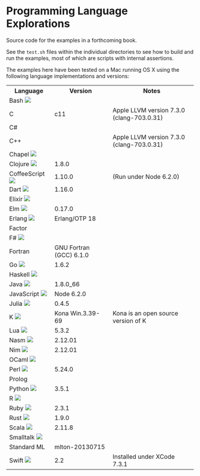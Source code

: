 # Programming Language Explorations

Source code for the examples in a forthcoming book.

See the `test.sh` files within the individual directories to see how to build and run the examples, most of which are scripts with internal assertions.

The examples here have been tested on a Mac running OS X using the following language implementations and versions:

<table>
<tr><th>Language<th>Version<th>Notes
<tr><td>Bash
    <img src="https://raw.githubusercontent.com/rtoal/polyglot/master/resources/bash-logo.png"><td><td>
<tr><td>C<td>c11<td>Apple LLVM version 7.3.0 (clang-703.0.31)
<tr><td>C#<td><td>
<tr><td>C++<td><td>Apple LLVM version 7.3.0 (clang-703.0.31)
<tr><td>Chapel
    <img src="https://raw.githubusercontent.com/rtoal/polyglot/master/resources/chapel-logo.png"><td><td>
<tr><td>Clojure
    <img src="https://raw.githubusercontent.com/rtoal/polyglot/master/resources/clojure-logo.png"><td>1.8.0<td>
<tr><td>CoffeeScript
    <img src="https://raw.githubusercontent.com/rtoal/polyglot/master/resources/coffeescript-logo.png"><td>1.10.0<td>(Run under Node 6.2.0)
<tr><td>Dart
    <img src="https://raw.githubusercontent.com/rtoal/polyglot/master/resources/dart-logo.png"><td>1.16.0<td>
<tr><td>Elixir
    <img src="https://raw.githubusercontent.com/rtoal/polyglot/master/resources/elixir-logo.png"><td><td>
<tr><td>Elm
    <img src="https://raw.githubusercontent.com/rtoal/polyglot/master/resources/elm-logo.png"><td>0.17.0<td>
<tr><td>Erlang
    <img src="https://raw.githubusercontent.com/rtoal/polyglot/master/resources/erlang-logo.png"><td>Erlang/OTP 18<td>
<tr><td>Factor<td><td>
<tr><td>F#
    <img src="https://raw.githubusercontent.com/rtoal/polyglot/master/resources/fsharp-logo.png"><td><td>
<tr><td>Fortran<td>GNU Fortran (GCC) 6.1.0<td>
<tr><td>Go
    <img src="https://raw.githubusercontent.com/rtoal/polyglot/master/resources/go-logo.png"><td>1.6.2<td>
<tr><td>Haskell
    <img src="https://raw.githubusercontent.com/rtoal/polyglot/master/resources/haskell-logo.png"><td><td>
<tr><td>Java
    <img src="https://raw.githubusercontent.com/rtoal/polyglot/master/resources/java-logo.png"><td>1.8.0_66<td>
<tr><td>JavaScript
    <img src="https://raw.githubusercontent.com/rtoal/polyglot/master/resources/javascript-logo.png"><td>Node 6.2.0<td>
<tr><td>Julia
    <img src="https://raw.githubusercontent.com/rtoal/polyglot/master/resources/julia-logo.png"><td>0.4.5<td>
<tr><td>K
    <img src="https://raw.githubusercontent.com/rtoal/polyglot/master/resources/k-logo.png"><td>Kona Win.3.39-69<td>Kona is an open source version of K
<tr><td>Lua
    <img src="https://raw.githubusercontent.com/rtoal/polyglot/master/resources/lua-logo.png"><td>5.3.2<td>
<tr><td>Nasm
    <img src="https://raw.githubusercontent.com/rtoal/polyglot/master/resources/nasm-logo.png"><td>2.12.01<td>
<tr><td>Nim
    <img src="https://raw.githubusercontent.com/rtoal/polyglot/master/resources/nim-logo.png"><td>2.12.01<td>
<tr><td>OCaml
    <img src="https://raw.githubusercontent.com/rtoal/polyglot/master/resources/ocaml-logo.png"><td><td>
<tr><td>Perl
    <img src="https://raw.githubusercontent.com/rtoal/polyglot/master/resources/perl-logo.png"><td>5.24.0<td>
<tr><td>Prolog<td><td>
<tr><td>Python
    <img src="https://raw.githubusercontent.com/rtoal/polyglot/master/resources/python-logo.png"><td>3.5.1<td>
<tr><td>R
    <img src="https://raw.githubusercontent.com/rtoal/polyglot/master/resources/r-logo.png"><td><td>
<tr><td>Ruby
    <img src="https://raw.githubusercontent.com/rtoal/polyglot/master/resources/ruby-logo.png"><td>2.3.1<td>
<tr><td>Rust
    <img src="https://raw.githubusercontent.com/rtoal/polyglot/master/resources/rust-logo.png"><td>1.9.0<td>
<tr><td>Scala
    <img src="https://raw.githubusercontent.com/rtoal/polyglot/master/resources/scala-logo.png"><td>2.11.8<td>
<tr><td>Smalltalk
    <img src="https://raw.githubusercontent.com/rtoal/polyglot/master/resources/smalltalk-logo.png"><td><td>
<tr><td>Standard ML<td>mlton-20130715<td>
<tr><td>Swift
    <img src="https://raw.githubusercontent.com/rtoal/polyglot/master/resources/swift-logo.png"><td>2.2<td>Installed under XCode 7.3.1
</table>

